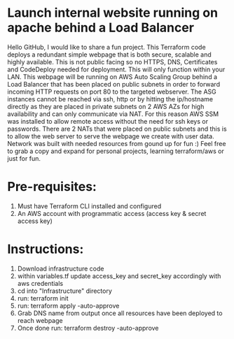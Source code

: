 # Launch internal website running on apache behind a Load Balancer

Hello GitHub, I would like to share a fun project. This Terraform code deploys a redundant simple webpage that is both secure, scalable and highly available. This is not public facing so no HTTPS, DNS, Certificates and CodeDeploy needed for deployment. This will only function within your LAN. This webpage will be running on AWS Auto Scaling Group behind a Load Balancer that has been placed on public subnets in order to forward incoming HTTP requests on port 80 to the targeted webserver. The ASG instances cannot be reached via ssh, http or by hitting the ip/hostname directly as they are placed in private subnets on 2 AWS AZs for high availability and can only communicate via NAT. For this reason AWS SSM was installed to allow remote access without the need for ssh keys or passwords. There are 2 NATs that were placed on public subnets and this is to allow the web server to serve the webpage we create with user data. Network was built with needed resources from gound up for fun :) Feel free to grab a copy and expand for personal projects, learning terraform/aws or just for fun.

# Pre-requisites:

1. Must have Terraform CLI installed and configured
2. An AWS account with programmatic access (access key & secret access key)

# Instructions:

1. Download infrastructure code
2. within variables.tf update access_key and secret_key accordingly with aws credentials
3. cd into "Infrastructure" directory
4. run: terraform init
5. run: terraform apply -auto-approve
6. Grab DNS name from output once all resources have been deployed to reach webpage
7. Once done run: terraform destroy -auto-approve
